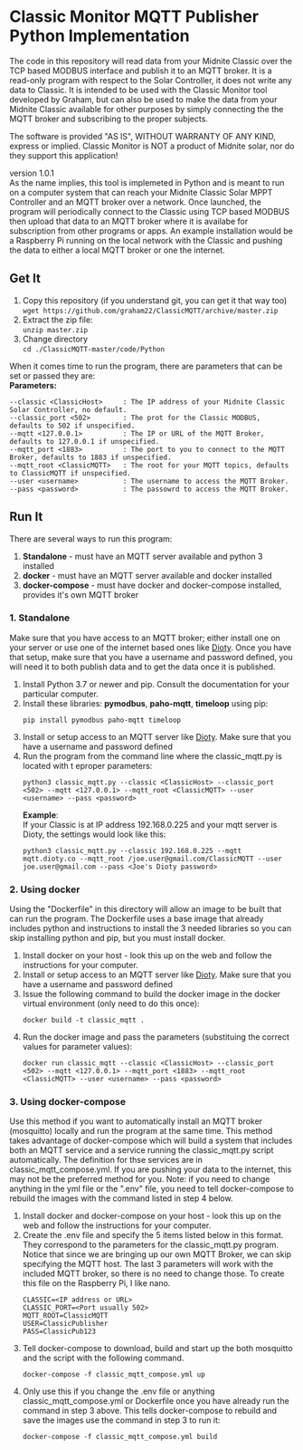 
# Classic Monitor MQTT Publisher Python Implementation

The code in this repository will read data from your Midnite Classic over the TCP based MODBUS interface and publish it to an MQTT broker. It is a read-only program with respect to the Solar Controller, it does not write any data to Classic. It is intended to be used with the Classic Monitor tool developed by Graham, but can also be used to make the data from your Midnite Classic available for other purposes by simply connecting the the MQTT broker and subscribing to the proper subjects.  

The software is provided "AS IS", WITHOUT WARRANTY OF ANY KIND, express or implied.
Classic Monitor is NOT a product of Midnite solar, nor do they support this application!

version 1.0.1  
As the name implies, this tool is implemeted in Python and is meant to run on a computer system that can reach your Midnite Classic Solar MPPT Controller and an MQTT broker over a network. Once launched, the program will periodically connect to the Classic using TCP based MODBUS then upload that data to an MQTT broker where it is availabe for subscription from other programs or apps. An example installation would be a Raspberry Pi running on the local network with the Classic and pushing the data to either a local MQTT broker or one the internet. 

## **Get It**
1. Copy this repository (if you understand git, you can get it that way too)  
    `wget https://github.com/graham22/ClassicMQTT/archive/master.zip`
2. Extract the zip file:  
    `unzip master.zip `
3. Change directory  
     `cd ./ClassicMQTT-master/code/Python`

When it comes time to run the program, there are parameters that can be set or passed they are:  
**Parameters:**  
```  
--classic <ClassicHost>     : The IP address of your Midnite Classic Solar Controller, no default.  
--classic_port <502>        : The prot for the Classic MODBUS, defaults to 502 if unspecified.  
--mqtt <127.0.0.1>          : The IP or URL of the MQTT Broker, defaults to 127.0.0.1 if unspecified.  
--mqtt_port <1883>          : The port to you to connect to the MQTT Broker, defaults to 1883 if unspecified.  
--mqtt_root <ClassicMQTT>   : The root for your MQTT topics, defaults to ClassicMQTT if unspecified.  
--user <username>           : The username to access the MQTT Broker.  
--pass <password>           : The passowrd to access the MQTT Broker. 
```  
## **Run It**
There are several ways to run this program:
1. **Standalone** - must have an MQTT server available and python 3 installed
2. **docker** - must have an MQTT server available and docker installed
3. **docker-compose** - must have docker and docker-compose installed, provides it's own MQTT broker 



### **1. Standalone**
Make sure that you have access to an MQTT broker; either install one on your server or use one of the internet based ones like [Dioty](http://www.dioty.co/). Once you have that setup, make sure that you have a username and password defined, you will need it to both publish data and to get the data once it is published.  
1. Install Python 3.7 or newer and pip. Consult the documentation for your particular computer.
2. Install these libraries: **pymodbus**, **paho-mqtt**, **timeloop** using pip:  
    ```
    pip install pymodbus paho-mqtt timeloop
    ```   
3. Install or setup access to an MQTT server like [Dioty](http://www.dioty.co/).  Make sure that you have a username and password defined
4. Run the program from the command line where the classic_mqtt.py is located with t eproper parameters:  
    ```
    python3 classic_mqtt.py --classic <ClassicHost> --classic_port <502> --mqtt <127.0.0.1> --mqtt_root <ClassicMQTT> --user <username> --pass <password>
    ```
    **Example**:  
    If your Classic is at IP address 192.168.0.225 and your mqtt server is Dioty, the settings would look like this:  
    ```
    python3 classic_mqtt.py --classic 192.168.0.225 --mqtt mqtt.dioty.co --mqtt_root /joe.user@gmail.com/ClassicMQTT --user joe.user@gmail.com --pass <Joe's Dioty password>
    ```  
### **2. Using docker**
Using the "Dockerfile" in this directory will allow an image to be built that can run the program. The Dockerfile uses a base image that already includes python and instructions to install the 3 needed libraries so you can skip installing python and pip, but you must install docker.  
1. Install docker on your host - look this up on the web and follow the instructions for your computer.
2. Install or setup access to an MQTT server like [Dioty](http://www.dioty.co/).  Make sure that you have a username and password defined
3. Issue the following command to build the docker image in the docker virtual environment (only need to do this once):  
    ```
    docker build -t classic_mqtt .
    ```
4. Run the docker image and pass the parameters (substituing the correct values for parameter values):  
    ```
    docker run classic_mqtt --classic <ClassicHost> --classic_port <502> --mqtt <127.0.0.1> --mqtt_port <1883> --mqtt_root <ClassicMQTT> --user <username> --pass <password>
    ```
### **3. Using docker-compose**
Use this method if you want to automatically install an MQTT broker (mosquitto) locally and run the program at the same time. This method takes advantage of docker-compose which will build a system that includes both an MQTT service and a service running the classic_mqtt.py script automatically. The definition for thse services are in classic_mqtt_compose.yml. If you are pushing your data to the internet, this may not be the preferred method for you.
Note: if you need to change anything in the yml file or the ".env" file, you need to tell docker-compose to rebuild the images with the command listed in step 4 below.  
1. Install docker and docker-compose on your host - look this up on the web and follow the instructions for your computer.
2. Create the .env file and specify the 5 items listed below in this format. They correspond to the parameters for the classic_mqtt.py program. Notice that since we are bringing up our own MQTT Broker, we can skip specifying the MQTT host. The last 3 parameters will work with the included MQTT broker, so there is no need to change those. To create this file on the Raspberry Pi, I like nano.
    ```
    CLASSIC=<IP address or URL>  
    CLASSIC_PORT=<Port usually 502>
    MQTT_ROOT=ClassicMQTT 
    USER=ClassicPublisher 
    PASS=ClassicPub123
    ```
3. Tell docker-compose to download, build and start up the both mosquitto and the script with the following command.
    ```
    docker-compose -f classic_mqtt_compose.yml up
    ```
4. Only use this if you change the .env file or anything classic_mqtt_compose.yml or Dockerfile once you have already run the command in step 3 above. This tells docker-compose to rebuild and save the images use the command in step 3 to run it:
    ```
    docker-compose -f classic_mqtt_compose.yml build
    ```